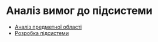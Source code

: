 # Аналіз вимог до підсистеми

* [Аналіз предметної області](https://github.com/Varen-6/jace-dps-express/blob/Vika-Babenko/doc/project/dps-help/requirements_Babenko/Subject%20area%20analysis_Babenko.md)
* [Розробка підсистеми](https://github.com/Varen-6/jace-dps-express/blob/Vika-Babenko/doc/project/dps-help/requirements_Babenko/Inquiries%20from%20interested%20parties_Babenko.md)
